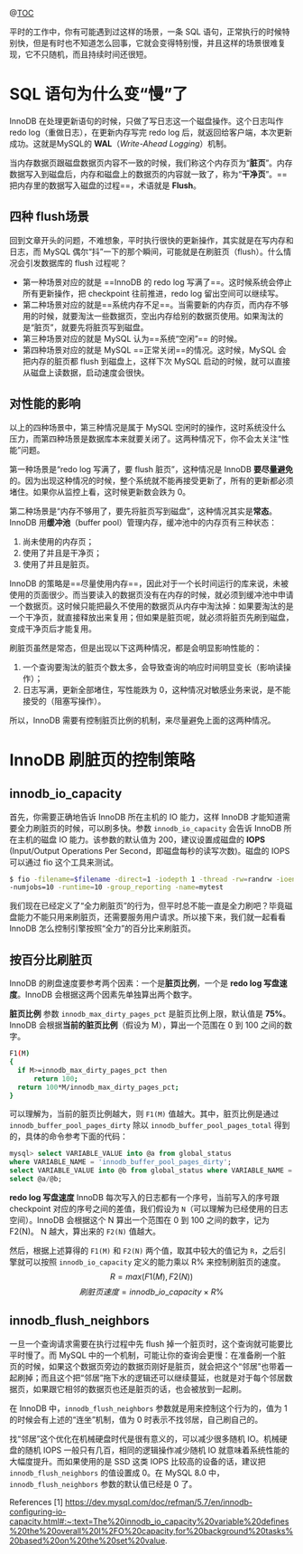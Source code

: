 ﻿@[TOC](MySQL实践篇：为什么我的MySQL会“抖”一下)

平时的工作中，你有可能遇到过这样的场景，一条 SQL 语句，正常执行的时候特别快，但是有时也不知道怎么回事，它就会变得特别慢，并且这样的场景很难复现，它不只随机，而且持续时间还很短。

# SQL 语句为什么变“慢”了
InnoDB 在处理更新语句的时候，只做了写日志这一个磁盘操作。这个日志叫作 redo log（重做日志），在更新内存写完 redo log 后，就返回给客户端，本次更新成功。这就是MySQL的 **WAL**（*Write-Ahead Logging*）机制。

当内存数据页跟磁盘数据页内容不一致的时候，我们称这个内存页为“**脏页**”。内存数据写入到磁盘后，内存和磁盘上的数据页的内容就一致了，称为“**干净页**”。==把内存里的数据写入磁盘的过程==，术语就是 **Flush**。

## 四种 flush场景
回到文章开头的问题，不难想象，平时执行很快的更新操作，其实就是在写内存和日志，而 MySQL 偶尔“抖”一下的那个瞬间，可能就是在刷脏页（flush）。什么情况会引发数据库的 flush 过程呢？

 - 第一种场景对应的就是 ==InnoDB 的 redo log 写满了==。这时候系统会停止所有更新操作，把 checkpoint 往前推进，redo log 留出空间可以继续写。
 - 第二种场景对应的就是==系统内存不足==。当需要新的内存页，而内存不够用的时候，就要淘汰一些数据页，空出内存给别的数据页使用。如果淘汰的是“脏页”，就要先将脏页写到磁盘。
 - 第三种场景对应的就是 MySQL 认为==系统“空闲”== 的时候。
 - 第四种场景对应的就是 MySQL ==正常关闭==的情况。这时候，MySQL 会把内存的脏页都 flush 到磁盘上，这样下次 MySQL 启动的时候，就可以直接从磁盘上读数据，启动速度会很快。

## 对性能的影响
以上的四种场景中，第三种情况是属于 MySQL 空闲时的操作，这时系统没什么压力，而第四种场景是数据库本来就要关闭了。这两种情况下，你不会太关注“性能”问题。

第一种场景是“redo log 写满了，要 flush 脏页”，这种情况是 InnoDB **要尽量避免**的。因为出现这种情况的时候，整个系统就不能再接受更新了，所有的更新都必须堵住。如果你从监控上看，这时候更新数会跌为 0。

第二种场景是“内存不够用了，要先将脏页写到磁盘”，这种情况其实是**常态**。InnoDB 用**缓冲池**（buffer pool）管理内存，缓冲池中的内存页有三种状态：

 1. 尚未使用的内存页；
 2. 使用了并且是干净页；
 3. 使用了并且是脏页。

InnoDB 的策略是==尽量使用内存==，因此对于一个长时间运行的库来说，未被使用的页面很少。而当要读入的数据页没有在内存的时候，就必须到缓冲池中申请一个数据页。这时候只能把最久不使用的数据页从内存中淘汰掉：如果要淘汰的是一个干净页，就直接释放出来复用；但如果是脏页呢，就必须将脏页先刷到磁盘，变成干净页后才能复用。

刷脏页虽然是常态，但是出现以下这两种情况，都是会明显影响性能的：

 1. 一个查询要淘汰的脏页个数太多，会导致查询的响应时间明显变长（影响读操作）；
 2. 日志写满，更新全部堵住，写性能跌为 0，这种情况对敏感业务来说，是不能接受的（阻塞写操作）。

所以，InnoDB 需要有控制脏页比例的机制，来尽量避免上面的这两种情况。

#  InnoDB 刷脏页的控制策略
## innodb_io_capacity
首先，你需要正确地告诉 InnoDB 所在主机的 IO 能力，这样 InnoDB 才能知道需要全力刷脏页的时候，可以刷多快。参数 `innodb_io_capacity` 会告诉 InnoDB 所在主机的磁盘 IO 能力。该参数的默认值为 200，建议设置成磁盘的 **IOPS** (Input/Output Operations Per Second，即磁盘每秒的读写次数)。磁盘的 IOPS 可以通过 fio 这个工具来测试。

```bash
$ fio -filename=$filename -direct=1 -iodepth 1 -thread -rw=randrw -ioengine=psync -bs=16k -size=500M 
-numjobs=10 -runtime=10 -group_reporting -name=mytest 
```

我们现在已经定义了“全力刷脏页”的行为，但平时总不能一直是全力刷吧？毕竟磁盘能力不能只用来刷脏页，还需要服务用户请求。所以接下来，我们就一起看看 InnoDB 怎么控制引擎按照“全力”的百分比来刷脏页。

## 按百分比刷脏页
InnoDB 的刷盘速度要参考两个因素：一个是**脏页比例**，一个是 **redo log 写盘速度**。InnoDB 会根据这两个因素先单独算出两个数字。

**脏页比例**
参数 `innodb_max_dirty_pages_pct` 是脏页比例上限，默认值是 **75%**。InnoDB 会根据**当前的脏页比例**（假设为 M），算出一个范围在 0 到 100 之间的数字。

```bash
F1(M)
{
  if M>=innodb_max_dirty_pages_pct then
      return 100;
  return 100*M/innodb_max_dirty_pages_pct;
}
```
可以理解为，当前的脏页比例越大，则 `F1(M)` 值越大。其中，脏页比例是通过 `innodb_buffer_pool_pages_dirty` 除以 `innodb_buffer_pool_pages_total` 得到的，具体的命令参考下面的代码：

```sql
mysql> select VARIABLE_VALUE into @a from global_status 
where VARIABLE_NAME = 'innodb_buffer_pool_pages_dirty';
select VARIABLE_VALUE into @b from global_status where VARIABLE_NAME = 'innodb_buffer_pool_pages_total';
select @a/@b;
```

**redo log 写盘速度**
InnoDB 每次写入的日志都有一个序号，当前写入的序号跟 checkpoint 对应的序号之间的差值，我们假设为 `N`（可以理解为已经使用的日志空间）。InnoDB 会根据这个 N 算出一个范围在 0 到 100 之间的数字，记为 F2(N)。 N 越大，算出来的 `F2(N)` 值越大。

然后，根据上述算得的 `F1(M)` 和 `F2(N)` 两个值，取其中较大的值记为 `R`，之后引擎就可以按照 `innodb_io_capacity` 定义的能力乘以 R% 来控制刷脏页的速度。$$R = max (F1(M), F2(N))$$ $$刷脏页速度=innodb\_io\_capacity \times R\% $$


## innodb_flush_neighbors
一旦一个查询请求需要在执行过程中先 flush 掉一个脏页时，这个查询就可能要比平时慢了。而 MySQL 中的一个机制，可能让你的查询会更慢：在准备刷一个脏页的时候，如果这个数据页旁边的数据页刚好是脏页，就会把这个“邻居”也带着一起刷掉；而且这个把“邻居”拖下水的逻辑还可以继续蔓延，也就是对于每个邻居数据页，如果跟它相邻的数据页也还是脏页的话，也会被放到一起刷。

在 InnoDB 中，`innodb_flush_neighbors` 参数就是用来控制这个行为的，值为 1 的时候会有上述的“连坐”机制，值为 0 时表示不找邻居，自己刷自己的。

找“邻居”这个优化在机械硬盘时代是很有意义的，可以减少很多随机 IO。机械硬盘的随机 IOPS 一般只有几百，相同的逻辑操作减少随机 IO 就意味着系统性能的大幅度提升。而如果使用的是 SSD 这类 IOPS 比较高的设备的话，建议把 `innodb_flush_neighbors` 的值设置成 0。在 MySQL 8.0 中，`innodb_flush_neighbors` 参数的默认值已经是 0 了。


References
[1\] https://dev.mysql.com/doc/refman/5.7/en/innodb-configuring-io-capacity.html#:~:text=The%20innodb_io_capacity%20variable%20defines%20the%20overall%20I%2FO%20capacity,for%20background%20tasks%20based%20on%20the%20set%20value.
